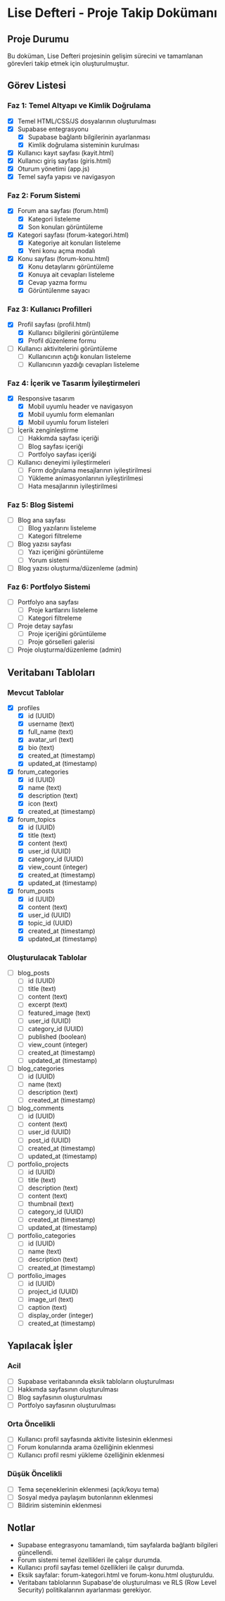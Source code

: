 # Lise Defteri - Proje Takip Dokümanı

## Proje Durumu

Bu doküman, Lise Defteri projesinin gelişim sürecini ve tamamlanan görevleri takip etmek için oluşturulmuştur.

## Görev Listesi

### Faz 1: Temel Altyapı ve Kimlik Doğrulama

- [x] Temel HTML/CSS/JS dosyalarının oluşturulması
- [x] Supabase entegrasyonu
  - [x] Supabase bağlantı bilgilerinin ayarlanması
  - [x] Kimlik doğrulama sisteminin kurulması
- [x] Kullanıcı kayıt sayfası (kayit.html)
- [x] Kullanıcı giriş sayfası (giris.html)
- [x] Oturum yönetimi (app.js)
- [x] Temel sayfa yapısı ve navigasyon

### Faz 2: Forum Sistemi

- [x] Forum ana sayfası (forum.html)
  - [x] Kategori listeleme
  - [x] Son konuları görüntüleme
- [x] Kategori sayfası (forum-kategori.html)
  - [x] Kategoriye ait konuları listeleme
  - [x] Yeni konu açma modalı
- [x] Konu sayfası (forum-konu.html)
  - [x] Konu detaylarını görüntüleme
  - [x] Konuya ait cevapları listeleme
  - [x] Cevap yazma formu
  - [x] Görüntülenme sayacı

### Faz 3: Kullanıcı Profilleri

- [x] Profil sayfası (profil.html)
  - [x] Kullanıcı bilgilerini görüntüleme
  - [x] Profil düzenleme formu
- [ ] Kullanıcı aktivitelerini görüntüleme
  - [ ] Kullanıcının açtığı konuları listeleme
  - [ ] Kullanıcının yazdığı cevapları listeleme

### Faz 4: İçerik ve Tasarım İyileştirmeleri

- [x] Responsive tasarım
  - [x] Mobil uyumlu header ve navigasyon
  - [x] Mobil uyumlu form elemanları
  - [x] Mobil uyumlu forum listeleri
- [ ] İçerik zenginleştirme
  - [ ] Hakkımda sayfası içeriği
  - [ ] Blog sayfası içeriği
  - [ ] Portfolyo sayfası içeriği
- [ ] Kullanıcı deneyimi iyileştirmeleri
  - [ ] Form doğrulama mesajlarının iyileştirilmesi
  - [ ] Yükleme animasyonlarının iyileştirilmesi
  - [ ] Hata mesajlarının iyileştirilmesi

### Faz 5: Blog Sistemi

- [ ] Blog ana sayfası
  - [ ] Blog yazılarını listeleme
  - [ ] Kategori filtreleme
- [ ] Blog yazısı sayfası
  - [ ] Yazı içeriğini görüntüleme
  - [ ] Yorum sistemi
- [ ] Blog yazısı oluşturma/düzenleme (admin)

### Faz 6: Portfolyo Sistemi

- [ ] Portfolyo ana sayfası
  - [ ] Proje kartlarını listeleme
  - [ ] Kategori filtreleme
- [ ] Proje detay sayfası
  - [ ] Proje içeriğini görüntüleme
  - [ ] Proje görselleri galerisi
- [ ] Proje oluşturma/düzenleme (admin)

## Veritabanı Tabloları

### Mevcut Tablolar

- [x] profiles
  - [x] id (UUID)
  - [x] username (text)
  - [x] full_name (text)
  - [x] avatar_url (text)
  - [x] bio (text)
  - [x] created_at (timestamp)
  - [x] updated_at (timestamp)

- [x] forum_categories
  - [x] id (UUID)
  - [x] name (text)
  - [x] description (text)
  - [x] icon (text)
  - [x] created_at (timestamp)

- [x] forum_topics
  - [x] id (UUID)
  - [x] title (text)
  - [x] content (text)
  - [x] user_id (UUID)
  - [x] category_id (UUID)
  - [x] view_count (integer)
  - [x] created_at (timestamp)
  - [x] updated_at (timestamp)

- [x] forum_posts
  - [x] id (UUID)
  - [x] content (text)
  - [x] user_id (UUID)
  - [x] topic_id (UUID)
  - [x] created_at (timestamp)
  - [x] updated_at (timestamp)

### Oluşturulacak Tablolar

- [ ] blog_posts
  - [ ] id (UUID)
  - [ ] title (text)
  - [ ] content (text)
  - [ ] excerpt (text)
  - [ ] featured_image (text)
  - [ ] user_id (UUID)
  - [ ] category_id (UUID)
  - [ ] published (boolean)
  - [ ] view_count (integer)
  - [ ] created_at (timestamp)
  - [ ] updated_at (timestamp)

- [ ] blog_categories
  - [ ] id (UUID)
  - [ ] name (text)
  - [ ] description (text)
  - [ ] created_at (timestamp)

- [ ] blog_comments
  - [ ] id (UUID)
  - [ ] content (text)
  - [ ] user_id (UUID)
  - [ ] post_id (UUID)
  - [ ] created_at (timestamp)
  - [ ] updated_at (timestamp)

- [ ] portfolio_projects
  - [ ] id (UUID)
  - [ ] title (text)
  - [ ] description (text)
  - [ ] content (text)
  - [ ] thumbnail (text)
  - [ ] category_id (UUID)
  - [ ] created_at (timestamp)
  - [ ] updated_at (timestamp)

- [ ] portfolio_categories
  - [ ] id (UUID)
  - [ ] name (text)
  - [ ] description (text)
  - [ ] created_at (timestamp)

- [ ] portfolio_images
  - [ ] id (UUID)
  - [ ] project_id (UUID)
  - [ ] image_url (text)
  - [ ] caption (text)
  - [ ] display_order (integer)
  - [ ] created_at (timestamp)

## Yapılacak İşler

### Acil

- [ ] Supabase veritabanında eksik tabloların oluşturulması
- [ ] Hakkımda sayfasının oluşturulması
- [ ] Blog sayfasının oluşturulması
- [ ] Portfolyo sayfasının oluşturulması

### Orta Öncelikli

- [ ] Kullanıcı profil sayfasında aktivite listesinin eklenmesi
- [ ] Forum konularında arama özelliğinin eklenmesi
- [ ] Kullanıcı profil resmi yükleme özelliğinin eklenmesi

### Düşük Öncelikli

- [ ] Tema seçeneklerinin eklenmesi (açık/koyu tema)
- [ ] Sosyal medya paylaşım butonlarının eklenmesi
- [ ] Bildirim sisteminin eklenmesi

## Notlar

- Supabase entegrasyonu tamamlandı, tüm sayfalarda bağlantı bilgileri güncellendi.
- Forum sistemi temel özellikleri ile çalışır durumda.
- Kullanıcı profil sayfası temel özellikleri ile çalışır durumda.
- Eksik sayfalar: forum-kategori.html ve forum-konu.html oluşturuldu.
- Veritabanı tablolarının Supabase'de oluşturulması ve RLS (Row Level Security) politikalarının ayarlanması gerekiyor.